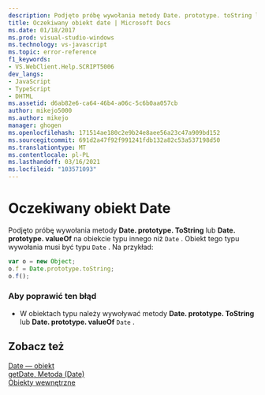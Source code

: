 ```yaml
---
description: Podjęto próbę wywołania metody Date. prototype. toString lub Date. prototype. valueOf na obiekcie typu innego niż data.
title: Oczekiwany obiekt date | Microsoft Docs
ms.date: 01/18/2017
ms.prod: visual-studio-windows
ms.technology: vs-javascript
ms.topic: error-reference
f1_keywords:
- VS.WebClient.Help.SCRIPT5006
dev_langs:
- JavaScript
- TypeScript
- DHTML
ms.assetid: d6ab82e6-ca64-46b4-a06c-5c6b0aa057cb
author: mikejo5000
ms.author: mikejo
manager: ghogen
ms.openlocfilehash: 171514ae180c2e9b24e8aee56a23c47a909bd152
ms.sourcegitcommit: 691d2a47f92f991241fdb132a82c53a537198d50
ms.translationtype: MT
ms.contentlocale: pl-PL
ms.lasthandoff: 03/16/2021
ms.locfileid: "103571093"
---
```

# <a name="date-object-expected"></a>Oczekiwany obiekt Date
Podjęto próbę wywołania metody **Date. prototype. ToString** lub **Date. prototype. valueOf** na obiekcie typu innego niż `Date` . Obiekt tego typu wywołania musi być typu `Date` . Na przykład:  
  
```JavaScript  
var o = new Object;  
o.f = Date.prototype.toString;  
o.f();  
```  
  
### <a name="to-correct-this-error"></a>Aby poprawić ten błąd  
  
- W obiektach typu należy wywoływać metody **Date. prototype. ToString** lub **Date. prototype. valueOf** `Date` .  
  
## <a name="see-also"></a>Zobacz też  
 [Date — obiekt](https://developer.mozilla.org/docs/Web/JavaScript/Reference/Global_Objects/Date)   
 [getDate, Metoda (Date)](https://developer.mozilla.org/docs/Web/JavaScript/Reference/Global_Objects/Date/getdate)   
 [Obiekty wewnętrzne](https://developer.mozilla.org/docs/Learn/JavaScript/Objects)
